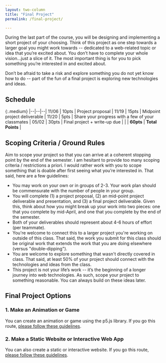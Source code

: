 ```yaml
---
layout: two-column
title: "Final Project"
permalink: /final-project/

---
```


<style>
    .project-schedule th, .project-schedule td{
        width: auto;
        min-width: 90px;
    }
    .project-schedule td:nth-child(2) {
        min-width: 170px;
    }
</style>

During the last part of the course, you will be designing and implementing a short project of your choosing. Think of this project as one step towards a larger goal you might work towards -- dedicated to a web-related topic or idea that you’re excited about. You don’t have to complete your whole vision...just a slice of it. The most important thing is for you to pick something you’re interested in and excited about.

Don’t be afraid to take a risk and explore something you do not yet know how to do -- part of the fun of a final project is exploring new technologies and ideas. 

## Schedule

{:.medium}
|--|--|--|
11/06 | 10pts | Project proposal | 
11/19 | 15pts | Midpoint project deliverable | 
11/20 | 5pts | Share your progress with a few of your classmates | 
05/02 | 30pts | Final project + write-up due | 
|  | **60pts** | **Total Points** |


## Scoping Criteria / Ground Rules
Aim to scope your project so that you can arrive at a coherent stopping point by the end of the semester. I am hesitant to provide too many scoping criteria / restrictions a priori. I would rather work with you to scope something that is doable after first seeing what you’re interested in. That said, here are a few guidelines:

* You may work on your own or in groups of 2-3. Your work plan should be commensurate with the number of people in your group.
* You will complete (1) a project proposal, (2) an mid-point project deliverable and presentation, and (3) a final project deliverable. Given this, think about how you might break up your work into two pieces: one that you complete by mid-April, and one that you complete by the end of the semester.
* Both of your deliverables should represent about 4-6 hours of effort (per teammate). 
* You're welcome to connect this to a larger project you're working on outside of this class. That said, the work you submit for this class should be original work that extends the work that you are doing elsewhere (versus "double-dipping"). 
* You are welcome to explore something that wasn't directly covered in class. That said, at least 50% of your project should connect with the technologies and ideas from the class. 
* This project is not your life’s work -- it’s the beginning of a longer journey into web technologies. As such, scope your project to something reasonable. You can always build on these ideas later.

## Final Project Options

### 1. Make an Animation or Game
You can create an animation or game using the p5.js library. If you go this route, [please follow these guidelines](../final-project-animation/).

### 2. Make a Static Website or Interactive Web App
You can also create a static or interactive website. If you go this route, [please follow these guidelines](../final-project-website/).


